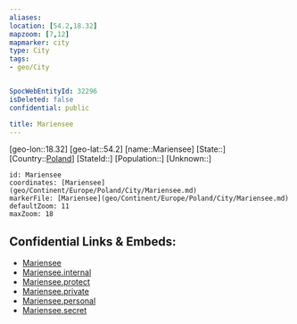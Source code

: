 ```yaml
---
aliases: 
location: [54.2,18.32]
mapzoom: [7,12] 
mapmarker: city 
type: City
tags:
- geo/City


SpocWebEntityId: 32296
isDeleted: false
confidential: public

title: Mariensee
---
```

[geo-lon::18.32]
[geo-lat::54.2]
[name::Mariensee]
[State::]
[Country::[Poland](geo/Continent/Europe/Poland.md)]
[StateId::]
[Population::]
[Unknown::]


```leaflet
id: Mariensee
coordinates: [Mariensee](geo/Continent/Europe/Poland/City/Mariensee.md)
markerFile: [Mariensee](geo/Continent/Europe/Poland/City/Mariensee.md)
defaultZoom: 11 
maxZoom: 18
```


## Confidential Links & Embeds: 
- [Mariensee](../../../../../../_public/geo/Continent/Europe/Poland/City/Mariensee.md) 
- [Mariensee.internal](../../../../../../_internal/geo/Continent/Europe/Poland/City/Mariensee.internal.md) 
- [Mariensee.protect](../../../../../../_protect/geo/Continent/Europe/Poland/City/Mariensee.protect.md) 
- [Mariensee.private](../../../../../../_private/geo/Continent/Europe/Poland/City/Mariensee.private.md) 
- [Mariensee.personal](../../../../../../_personal/geo/Continent/Europe/Poland/City/Mariensee.personal.md) 
- [Mariensee.secret](../../../../../../_secret/geo/Continent/Europe/Poland/City/Mariensee.secret.md) 
